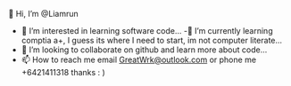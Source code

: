  👋 Hi, I’m @Liamrun
- 👀 I’m interested in learning software code...
-🌱 I’m currently learning comptia a+, I guess its where I need to start, im not computer literate...
- 💞️ I’m looking to collaborate on github and learn more about code...
- 📫 How to reach me email GreatWrk@outlook.com or phone me +6421411318 thanks : ) 
  >

<!---
Liamrun/Liamrun is a ✨ special ✨ repository because its `README.md` (this file) appears on your GitHub profile.
You can click the Preview link to take a look at your changes.
--->
